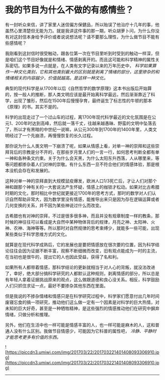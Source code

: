 # 我的节目为什么不做的有感情些？

有一封听众来信，讲了家里人迷信偏方保健品，所以贻误了他治疗十几年的事，他虽然心里清楚但无能为力。就是我讲这件事的那一期，听众胡萝卜问，为什么你没有对这封信本身给予评价或者说说想法呢？请不要那么理性，为什么做节目不能有些感情呢？

我刚看到这封信时很受触动，跟各位第一次在节目里听到时受到的触动一样深，但是咱们这个节目好像就是和情绪、情感剥离开的。而且这可能和科学精神的属性关系密切。如果多说一点就是，在人类有文字记录以来的万年历史中， *科学如果算作一种文化类别，它和其他类别最大的区别就是剥离了情绪的部分，这里掺杂的和情绪相关的内容越少，价值就越高。是这样一种文化。*

典型的现代科学是从1700年以后《自然哲学的数学原理》这本书出版后开始算的，按一般人的推断，那人类文明应该是最开始离科学最远，然后渐渐靠近了科学，出现了雏形，然后在1500年后慢慢孕育，最终诞生了标志性的牛顿的那本《原理》的书。其实不是的。

科学的出现走过了一个过山车的过程，离1700年现代科学最近的文化氛围是在公元1、200年时达到高峰，然后就一落千丈，往越来越愚昧、野蛮的文明中坠落去了，所以才有黑暗的中世纪一说嘛，从公元300年到1700年的1400年里，人类文明经过了一个先崩溃，再慢慢恢复的长久过程。

那你说为什么人类文明一下崩溃了呢，如果从情感上看，对单一神的崇拜和这些崇拜背后的宗教是分不开的，在那些岁月里人们的一言一行，如何思考判断全都有单一神和各种条文约束。关于为什么会天黑，为什么太阳东升西落，人从哪里来，等等问题都掺杂着人们对神的崇敬。有什么东西一旦不符合他们的情感体验，那是根本没机会存在和发展的。

这种对单一神的崇拜直到大规模鼠疫爆发，欧洲人口1/3死亡后，才让人们对那个神和跟那个神有关的一大套说法产生怀疑，情感上的枷锁才松动。如果对比古希腊时期的文化，那时相比中世纪就更接近1700年的思考方式，那时的数学对人们认识自然帮助非常大，因为数学里没有情感，能推导出来只是因为存在逻辑运算或者几何变换的关系，并不因为某些神说过什么而改变。

古希腊也有对神的崇拜，不过是很多很多神，而且并没有规章制度一样的教条，那时候的神往往可以看成是大自然中某种物体背后的规律，月亮之神、太阳神、火神、农神、海神等等。所以那时对自然规律的思考束缚少，就能多一些可能，出现某些类似于科学思维方式的文化。

就算是在现代科学成熟后，它的发展也是要把情感放在很次要的位置，因为科学结论往往会因为证据不断丰富，观察不断细微而改变，旧有观点能成为一时的主流，在当初也是很牛的，提出它的人也因此受益，获得了名和利。

如果所有人都带着情感，那科学结论的更新就相当于对人心的背叛，就没法改进了，幸好，绝大部分搞科学研究的人都默认这种规则，剥离情感的部分，所以总是有年轻人拿着证据挑战原来的观点，这么做跟道德和良心没关系。相反，科学鼓励人们只抓住求证一点，最好不要掺杂其他东西在里面。

但是我说的不掺杂情绪和情感只是在科学研究过程中，科学家们愿意付出几年时间废寝忘食的搞一项研究，推动他们这么做一定有一个因素是对科学的巨大热情，对未知的巨大好奇，甚至是一种牺牲精神，是这些强烈的情感推动他们在研究中摒弃情绪，只做分析和推理。

另外，他们在生活中也一样可能是情感丰富的人，也一样可能是麻木的人，这和普通人没有什么区别。我做节目情感少，可能因为它科普的属性吧， *冷静、平静时才能思考更多有价值的东西。*

![https://piccdn3.umiwi.com/img/201703/22/201703221401408093306910.jpg](https://piccdn3.umiwi.com/img/201703/22/201703221401408093306910.jpg)

---

